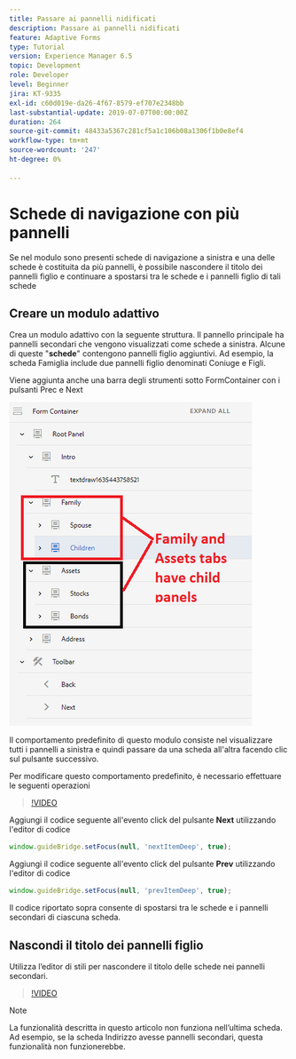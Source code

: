 ```yaml
---
title: Passare ai pannelli nidificati
description: Passare ai pannelli nidificati
feature: Adaptive Forms
type: Tutorial
version: Experience Manager 6.5
topic: Development
role: Developer
level: Beginner
jira: KT-9335
exl-id: c60d019e-da26-4f67-8579-ef707e2348bb
last-substantial-update: 2019-07-07T00:00:00Z
duration: 264
source-git-commit: 48433a5367c281cf5a1c106b08a1306f1b0e8ef4
workflow-type: tm+mt
source-wordcount: '247'
ht-degree: 0%

---
```


# Schede di navigazione con più pannelli

Se nel modulo sono presenti schede di navigazione a sinistra e una delle schede è costituita da più pannelli, è possibile nascondere il titolo dei pannelli figlio e continuare a spostarsi tra le schede e i pannelli figlio di tali schede

## Creare un modulo adattivo

Crea un modulo adattivo con la seguente struttura. Il pannello principale ha pannelli secondari che vengono visualizzati come schede a sinistra. Alcune di queste &quot;**schede**&quot; contengono pannelli figlio aggiuntivi. Ad esempio, la scheda Famiglia include due pannelli figlio denominati Coniuge e Figli.

Viene aggiunta anche una barra degli strumenti sotto FormContainer con i pulsanti Prec e Next

![spaziatura barra degli strumenti](assets/multiple-panels.png)



Il comportamento predefinito di questo modulo consiste nel visualizzare tutti i pannelli a sinistra e quindi passare da una scheda all&#39;altra facendo clic sul pulsante successivo.

Per modificare questo comportamento predefinito, è necessario effettuare le seguenti operazioni

>[!VIDEO](https://video.tv.adobe.com/v/338369?quality=12&learn=on)


Aggiungi il codice seguente all&#39;evento click del pulsante **Next** utilizzando l&#39;editor di codice

```javascript
window.guideBridge.setFocus(null, 'nextItemDeep', true);
```

Aggiungi il codice seguente all&#39;evento click del pulsante **Prev** utilizzando l&#39;editor di codice

```javascript
window.guideBridge.setFocus(null, 'prevItemDeep', true);
```

Il codice riportato sopra consente di spostarsi tra le schede e i pannelli secondari di ciascuna scheda.

## Nascondi il titolo dei pannelli figlio

Utilizza l’editor di stili per nascondere il titolo delle schede nei pannelli secondari.

>[!VIDEO](https://video.tv.adobe.com/v/338370?quality=12&learn=on)

>[!NOTE]
>
>La funzionalità descritta in questo articolo non funziona nell’ultima scheda. Ad esempio, se la scheda Indirizzo avesse pannelli secondari, questa funzionalità non funzionerebbe.
